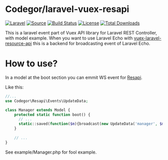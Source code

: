 
# Codegor/laravel-vuex-resapi

[![Laravel](https://img.shields.io/badge/Laravel-~5.6-orange.svg?style=flat-square)](http://laravel.com)
[![Source](http://img.shields.io/badge/source-codegor/laravel--vuex--resapi-blue.svg?style=flat-square)](https://github.com/codegor/laravel-vuex-resapi/)
[![Build Status](http://img.shields.io/travis/codegor/laravel--vuex--resapi/l/master.svg?style=flat-square)](https://travis-ci.org/codegor/laravel-vuex-resapi/)
[![License](http://img.shields.io/badge/license-MIT-brightgreen.svg?style=flat-square)](https://tldrlegal.com/license/mit-license)
[![Total Downloads](http://img.shields.io/packagist/dt/codegor/laravel--vuex--resapi.svg?style=flat-square)](https://packagist.org/packages/codegor/laravel-vuex-resapi/)

This is a laravel event part of Vuex API library for Laravel REST Controller, with model example.
When you want to use Laravel Echo with [vuex-laravel-resource-api](https://www.npmjs.com/package/vuex-laravel-resource-api) this is a backend for broadcasting event of Laravel Echo.

# How to use?

In a model at the boot section you can emmit WS event for [Resapi](https://www.npmjs.com/package/vuex-laravel-resource-api).

Like this:
```php
//...
use Codegor\Resapi\Events\UpdateData;

class Manager extends Model {
    protected static function boot() {
      // ...
      static::saved(function($m){broadcast(new UpdateData('manager', $m->user_id))->toOthers();});  
    }
    
    // ...
}
```
 
See example/Manager.php for fool example.